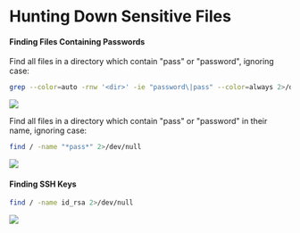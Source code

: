 # Hunting Down Sensitive Files

#### Finding Files Containing Passwords

Find all files in a directory which contain "pass" or "password", ignoring case:

```bash
grep --color=auto -rnw '<dir>' -ie "password\|pass" --color=always 2>/dev/null
```

![](<../../../Post Exploitation/Enumeration/Linux/Resources/Images/Hunting Down Sensitive Files/find\_pass\_password.png>)

Find all files in a directory which contain "pass" or "password" in their name, ignoring case:

```bash
find / -name "*pass*" 2>/dev/null
```

![](<../../../Post Exploitation/Enumeration/Linux/Resources/Images/Hunting Down Sensitive Files/find\_pass\_password\_in\_name.png>)

#### Finding SSH Keys

```bash
find / -name id_rsa 2>/dev/null
```

![](<../../../Post Exploitation/Enumeration/Linux/Resources/Images/Hunting Down Sensitive Files/find\_ssh\_keys.png>)
